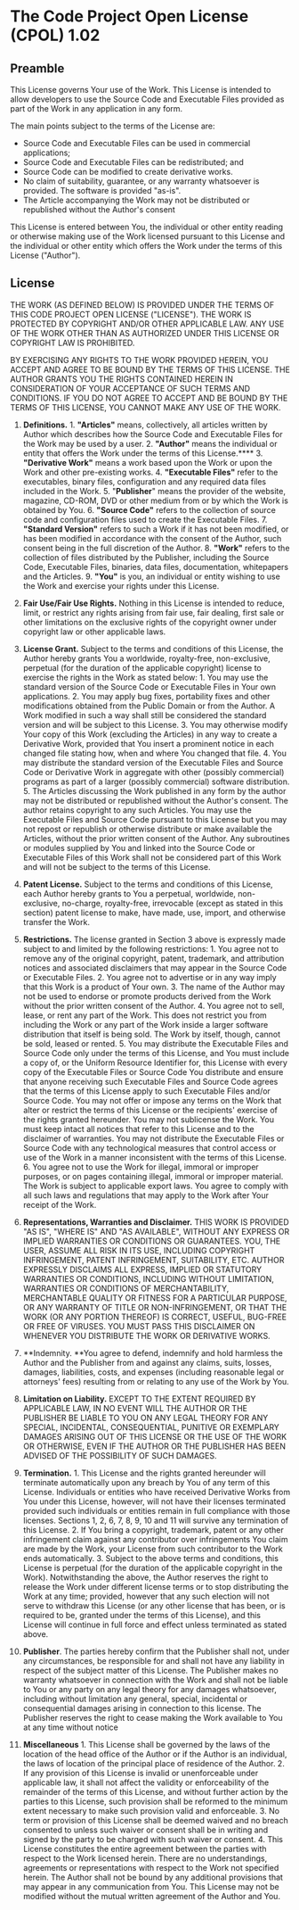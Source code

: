 # The Code Project Open License (CPOL) 1.02

## Preamble

This License governs Your use of the Work. This License is intended to allow
developers to use the Source Code and Executable Files provided as part of the
Work in any application in any form.

The main points subject to the terms of the License are:

  * Source Code and Executable Files can be used in commercial applications;
  * Source Code and Executable Files can be redistributed; and
  * Source Code can be modified to create derivative works.
  * No claim of suitability, guarantee, or any warranty whatsoever is provided. The software is provided "as-is".
  * The Article accompanying the Work may not be distributed or republished without the Author's consent

This License is entered between You, the individual or other entity reading or
otherwise making use of the Work licensed pursuant to this License and the
individual or other entity which offers the Work under the terms of this
License ("Author").

## License

THE WORK (AS DEFINED BELOW) IS PROVIDED UNDER THE TERMS OF THIS CODE PROJECT
OPEN LICENSE ("LICENSE"). THE WORK IS PROTECTED BY COPYRIGHT AND/OR OTHER
APPLICABLE LAW. ANY USE OF THE WORK OTHER THAN AS AUTHORIZED UNDER THIS
LICENSE OR COPYRIGHT LAW IS PROHIBITED.

BY EXERCISING ANY RIGHTS TO THE WORK PROVIDED HEREIN, YOU ACCEPT AND AGREE TO
BE BOUND BY THE TERMS OF THIS LICENSE. THE AUTHOR GRANTS YOU THE RIGHTS
CONTAINED HEREIN IN CONSIDERATION OF YOUR ACCEPTANCE OF SUCH TERMS AND
CONDITIONS. IF YOU DO NOT AGREE TO ACCEPT AND BE BOUND BY THE TERMS OF THIS
LICENSE, YOU CANNOT MAKE ANY USE OF THE WORK.

  1. **Definitions.**
    1. **"Articles"** means, collectively, all articles written by Author which describes how the Source Code and Executable Files for the Work may be used by a user.
    2. **"Author"** means the individual or entity that offers the Work under the terms of this License.****
    3. **"Derivative Work"** means a work based upon the Work or upon the Work and other pre-existing works.
    4. **"Executable Files"** refer to the executables, binary files, configuration and any required data files included in the Work.
    5. "**Publisher**" means the provider of the website, magazine, CD-ROM, DVD or other medium from or by which the Work is obtained by You.
    6. **"Source Code"** refers to the collection of source code and configuration files used to create the Executable Files.
    7. **"Standard Version"** refers to such a Work if it has not been modified, or has been modified in accordance with the consent of the Author, such consent being in the full discretion of the Author. 
    8. **"Work"** refers to the collection of files distributed by the Publisher, including the Source Code, Executable Files, binaries, data files, documentation, whitepapers and the Articles. 
    9. **"You"** is you, an individual or entity wishing to use the Work and exercise your rights under this License. 
  2. **Fair Use/Fair Use Rights.** Nothing in this License is intended to reduce, limit, or restrict any rights arising from fair use, fair dealing, first sale or other limitations on the exclusive rights of the copyright owner under copyright law or other applicable laws. 
  3. **License Grant.** Subject to the terms and conditions of this License, the Author hereby grants You a worldwide, royalty-free, non-exclusive, perpetual (for the duration of the applicable copyright) license to exercise the rights in the Work as stated below: 
    1. You may use the standard version of the Source Code or Executable Files in Your own applications. 
    2. You may apply bug fixes, portability fixes and other modifications obtained from the Public Domain or from the Author. A Work modified in such a way shall still be considered the standard version and will be subject to this License.
    3. You may otherwise modify Your copy of this Work (excluding the Articles) in any way to create a Derivative Work, provided that You insert a prominent notice in each changed file stating how, when and where You changed that file.
    4. You may distribute the standard version of the Executable Files and Source Code or Derivative Work in aggregate with other (possibly commercial) programs as part of a larger (possibly commercial) software distribution. 
    5. The Articles discussing the Work published in any form by the author may not be distributed or republished without the Author's consent. The author retains copyright to any such Articles. You may use the Executable Files and Source Code pursuant to this License but you may not repost or republish or otherwise distribute or make available the Articles, without the prior written consent of the Author.
Any subroutines or modules supplied by You and linked into the Source Code or
Executable Files of this Work shall not be considered part of this Work and
will not be subject to the terms of this License.

  4. **Patent License.** Subject to the terms and conditions of this License, each Author hereby grants to You a perpetual, worldwide, non-exclusive, no-charge, royalty-free, irrevocable (except as stated in this section) patent license to make, have made, use, import, and otherwise transfer the Work.
  5. **Restrictions.** The license granted in Section 3 above is expressly made subject to and limited by the following restrictions: 
    1. You agree not to remove any of the original copyright, patent, trademark, and attribution notices and associated disclaimers that may appear in the Source Code or Executable Files. 
    2. You agree not to advertise or in any way imply that this Work is a product of Your own. 
    3. The name of the Author may not be used to endorse or promote products derived from the Work without the prior written consent of the Author.
    4. You agree not to sell, lease, or rent any part of the Work. This does not restrict you from including the Work or any part of the Work inside a larger software distribution that itself is being sold. The Work by itself, though, cannot be sold, leased or rented.
    5. You may distribute the Executable Files and Source Code only under the terms of this License, and You must include a copy of, or the Uniform Resource Identifier for, this License with every copy of the Executable Files or Source Code You distribute and ensure that anyone receiving such Executable Files and Source Code agrees that the terms of this License apply to such Executable Files and/or Source Code. You may not offer or impose any terms on the Work that alter or restrict the terms of this License or the recipients' exercise of the rights granted hereunder. You may not sublicense the Work. You must keep intact all notices that refer to this License and to the disclaimer of warranties. You may not distribute the Executable Files or Source Code with any technological measures that control access or use of the Work in a manner inconsistent with the terms of this License. 
    6. You agree not to use the Work for illegal, immoral or improper purposes, or on pages containing illegal, immoral or improper material. The Work is subject to applicable export laws. You agree to comply with all such laws and regulations that may apply to the Work after Your receipt of the Work. 
  6. **Representations, Warranties and Disclaimer.** THIS WORK IS PROVIDED "AS IS", "WHERE IS" AND "AS AVAILABLE", WITHOUT ANY EXPRESS OR IMPLIED WARRANTIES OR CONDITIONS OR GUARANTEES. YOU, THE USER, ASSUME ALL RISK IN ITS USE, INCLUDING COPYRIGHT INFRINGEMENT, PATENT INFRINGEMENT, SUITABILITY, ETC. AUTHOR EXPRESSLY DISCLAIMS ALL EXPRESS, IMPLIED OR STATUTORY WARRANTIES OR CONDITIONS, INCLUDING WITHOUT LIMITATION, WARRANTIES OR CONDITIONS OF MERCHANTABILITY, MERCHANTABLE QUALITY OR FITNESS FOR A PARTICULAR PURPOSE, OR ANY WARRANTY OF TITLE OR NON-INFRINGEMENT, OR THAT THE WORK (OR ANY PORTION THEREOF) IS CORRECT, USEFUL, BUG-FREE OR FREE OF VIRUSES. YOU MUST PASS THIS DISCLAIMER ON WHENEVER YOU DISTRIBUTE THE WORK OR DERIVATIVE WORKS. 
  7. **Indemnity. **You agree to defend, indemnify and hold harmless the Author and the Publisher from and against any claims, suits, losses, damages, liabilities, costs, and expenses (including reasonable legal or attorneys' fees) resulting from or relating to any use of the Work by You. 
  8. **Limitation on Liability.** EXCEPT TO THE EXTENT REQUIRED BY APPLICABLE LAW, IN NO EVENT WILL THE AUTHOR OR THE PUBLISHER BE LIABLE TO YOU ON ANY LEGAL THEORY FOR ANY SPECIAL, INCIDENTAL, CONSEQUENTIAL, PUNITIVE OR EXEMPLARY DAMAGES ARISING OUT OF THIS LICENSE OR THE USE OF THE WORK OR OTHERWISE, EVEN IF THE AUTHOR OR THE PUBLISHER HAS BEEN ADVISED OF THE POSSIBILITY OF SUCH DAMAGES. 
  9. **Termination.**
    1. This License and the rights granted hereunder will terminate automatically upon any breach by You of any term of this License. Individuals or entities who have received Derivative Works from You under this License, however, will not have their licenses terminated provided such individuals or entities remain in full compliance with those licenses. Sections 1, 2, 6, 7, 8, 9, 10 and 11 will survive any termination of this License. 
    2. If You bring a copyright, trademark, patent or any other infringement claim against any contributor over infringements You claim are made by the Work, your License from such contributor to the Work ends automatically.
    3. Subject to the above terms and conditions, this License is perpetual (for the duration of the applicable copyright in the Work). Notwithstanding the above, the Author reserves the right to release the Work under different license terms or to stop distributing the Work at any time; provided, however that any such election will not serve to withdraw this License (or any other license that has been, or is required to be, granted under the terms of this License), and this License will continue in full force and effect unless terminated as stated above. 
  10. **Publisher**. The parties hereby confirm that the Publisher shall not, under any circumstances, be responsible for and shall not have any liability in respect of the subject matter of this License. The Publisher makes no warranty whatsoever in connection with the Work and shall not be liable to You or any party on any legal theory for any damages whatsoever, including without limitation any general, special, incidental or consequential damages arising in connection to this license. The Publisher reserves the right to cease making the Work available to You at any time without notice
  11. **Miscellaneous**
    1. This License shall be governed by the laws of the location of the head office of the Author or if the Author is an individual, the laws of location of the principal place of residence of the Author.
    2. If any provision of this License is invalid or unenforceable under applicable law, it shall not affect the validity or enforceability of the remainder of the terms of this License, and without further action by the parties to this License, such provision shall be reformed to the minimum extent necessary to make such provision valid and enforceable. 
    3. No term or provision of this License shall be deemed waived and no breach consented to unless such waiver or consent shall be in writing and signed by the party to be charged with such waiver or consent. 
    4. This License constitutes the entire agreement between the parties with respect to the Work licensed herein. There are no understandings, agreements or representations with respect to the Work not specified herein. The Author shall not be bound by any additional provisions that may appear in any communication from You. This License may not be modified without the mutual written agreement of the Author and You. 

